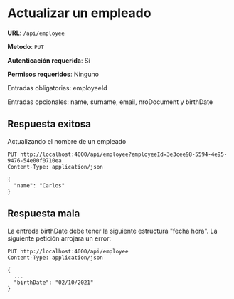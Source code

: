 # Actualizar un empleado

**URL**: `/api/employee`

**Metodo**: `PUT`

**Autenticación requerida**: Si

**Permisos requeridos**: Ninguno

Entradas obligatorias: employeeId

Entradas opcionales: name, surname, email, nroDocument y birthDate

## Respuesta exitosa

Actualizando el nombre de un empleado

```http
PUT http://localhost:4000/api/employee?employeeId=3e3cee98-5594-4e95-9476-54e00f0710ea
Content-Type: application/json

{
  "name": "Carlos"
}
```

## Respuesta mala

La entreda birthDate debe tener la siguiente estructura "fecha hora". La siguiente petición arrojara un error:

```http
PUT http://localhost:4000/api/employee
Content-Type: application/json

{
  ...
  "birthDate": "02/10/2021"
}
```
